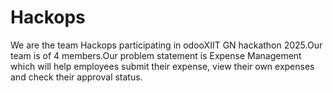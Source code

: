 # Hackops
We are the team Hackops participating in odooXIIT GN hackathon 2025.Our team is of 4 members.Our problem statement is Expense Management which will help employees submit their expense, view their own expenses and check their approval status.
